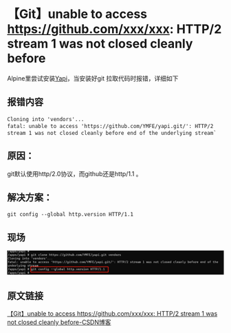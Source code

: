 # 【Git】unable to access https://github.com/xxx/xxx: HTTP/2 stream 1 was not closed cleanly before



Alpine里尝试安装[Yapi](https://so.csdn.net/so/search?q=Yapi&spm=1001.2101.3001.7020)，当安装好git 拉取代码时报错，详细如下



报错内容
----

```shell
Cloning into 'vendors'...
fatal: unable to access 'https://github.com/YMFE/yapi.git/': HTTP/2 stream 1 was not closed cleanly before end of the underlying stream` 
```



原因：
---

git默认使用http/2.0协议，而github还是http/1.1 。



解决方案：
-----

```shell
git config --global http.version HTTP/1.1
```



现场
--

![](httpsblog.csdn.netm0_47406832articledetails123044722.assets/d998ff62cb6e7a2ddb603c05091570be.png)



## 原文链接

[【Git】unable to access https://github.com/xxx/xxx: HTTP/2 stream 1 was not closed cleanly before-CSDN博客](https://blog.csdn.net/m0_47406832/article/details/123044722)